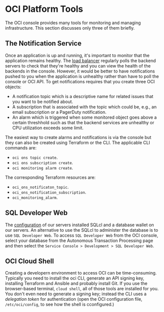 # OCI Platform Tools
The OCI console provides many tools for monitoring and managing infrastructure. This section discusses only three of them briefly.

## The Notification Service
Once an application is up and running, it's important to monitor that the application remains healthy. The [load balancer](../../1_provision/load_balancer.tf) regularly polls the
backend servers to check that they're healthy and you can view the health of the backends in the console. However, it would be better to have notifications pushed to you when
the application is unhealthy rather than have to poll the console or OCI API. To get notifications requires that you create three OCI objects:
 * A notification topic which is a descriptive name for related issues that you want to be notified about.
 * A subscription that is associated with the topic which could be, e.g., an email subscription or a PagerDuty notification.
 * An alarm which is triggered when some monitored object goes above a certain threshhold such as that the backend services are unhealthy or CPU utilization exceeds some limit.
 
 The easiest way to create alarms and notifications is via the console but they can also be created using Terraform or the CLI. The applicable CLI commands are:
  * `oci ons topic create`.
  * `oci ons subscription create`.
  * `oci monitoring alarm create`.
  
 The corresponding Terraform resources are:
  * `oci_ons_notificaton_topic`.
  * `oci_ons_notification_subscription`.
  * `oci_monitoring_alarm`.
    
  
## SQL Developer Web
The [configuration](../../2_configure) of our servers installed SQLcl and a database wallet on our servers. An alternative to use the SQLcl to administer the database is to use
`SQL Developer Web`. To access `SQL Developer Web` from the OCI console, select your database from the Autonomous Transaction Processing page and then select the `Service Console > Development > SQL Developer Web`.


## OCI Cloud Shell
Creating a developern environment to access OCI can be time-consuming. Typically you need to install the oci CLI, generate an API signing key, installing Terraform and Ansible and probably install Git. If you use the browser-based terminal, `cloud shell`, all of those tools are installed for you. You don't even need to generate a signing key; instead the
CLI uses a *delegation token* for authentication (open the OCI configuration file, `/etc/oci/config`, to see how the shell is cconfigured.)
